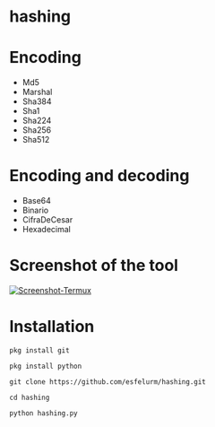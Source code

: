 # hashing

# Encoding 
- Md5
- Marshal
- Sha384
- Sha1
- Sha224
- Sha256
- Sha512

# Encoding and decoding 
- Base64
- Binario
- CifraDeCesar
- Hexadecimal
# Screenshot of the tool 
<a href="https://ibb.co/YZHvpfh"><img src="https://i.ibb.co/Dp035wQ/Screenshot-Termux.jpg" alt="Screenshot-Termux" border="0"></a>
# Installation 

`pkg install git`

`pkg install python`

`git clone https://github.com/esfelurm/hashing.git`

`cd hashing`

`python hashing.py`
